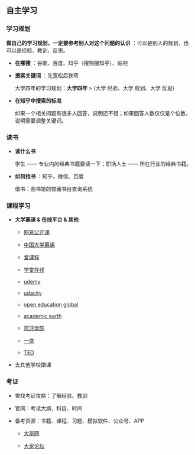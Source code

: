 ## 自主学习

### 学习规划
  **做自己的学习规划，一定要参考别人对这个问题的认识** ：可以是别人的规划，也可以是经验、教训、反思。

  - **在哪搜** ：谷歌、百度、知乎（搜狗搜知乎）、贴吧

  - **搜索关键词** ：先宽松后狭窄

    大学四年的学习规划：**大学四年** > (大学 经验、大学 规划、大学 反思)

  - **在知乎中搜索的标准**

    如果一个相关问题有很多人回答，说明还不错；如果回答人数仅仅是个位数，说明需要调整关键词。


### 读书
  - **读什么书** 

    学生 —— 专业内的经典书籍要读一下；职场人士 —— 所在行业的经典书籍。

  - **如何找书** ：知乎、微信、百度

    借书：图书馆的馆藏书目查询系统


### 课程学习
  - **大学慕课 & 在线平台 & 其他**
    - [网易公开课](https://open.163.com/)

    - [中国大学慕课](https://www.icourse163.org/)

    - [爱课程](http://www.icourses.cn/home/)

    - [学堂在线](https://next.xuetangx.com/)

    - [udemy](https://www.udemy.com/)

    - [udacity](https://auth.udacity.com/)

    - [open education global](https://www.oeglobal.org/)

    - [academic earth](https://academicearth.org)

    - [可汗学院](https://www.khanacademy.org)

    - [一席](https://yixi.tv/)

    - [TED](https://www.ted.com/)
  
  - 去其他学校蹭课

### 考证
  - 查找考证攻略：了解经验、教训
  
  - 官网：考试大纲、科目、时间

  - 备考资源：书籍、课程、习题、模拟软件、公众号、APP
    - [大家网](http://www.topsage.com/)

    - [大家论坛](http://club.topsage.com/)

